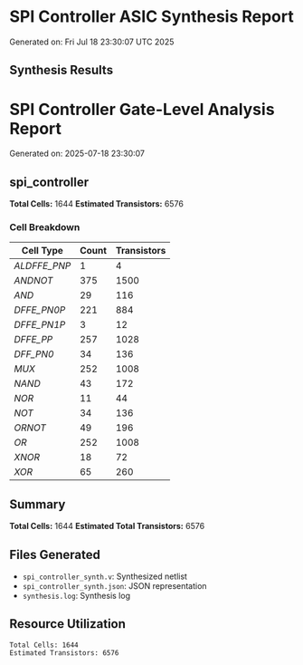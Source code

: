 # SPI Controller ASIC Synthesis Report

Generated on: Fri Jul 18 23:30:07 UTC 2025

## Synthesis Results

# SPI Controller Gate-Level Analysis Report

Generated on: 2025-07-18 23:30:07

## spi_controller

**Total Cells:** 1644
**Estimated Transistors:** 6576

### Cell Breakdown

| Cell Type | Count | Transistors |
|-----------|-------|-------------|
| _ALDFFE_PNP_ | 1 | 4 |
| _ANDNOT_ | 375 | 1500 |
| _AND_ | 29 | 116 |
| _DFFE_PN0P_ | 221 | 884 |
| _DFFE_PN1P_ | 3 | 12 |
| _DFFE_PP_ | 257 | 1028 |
| _DFF_PN0_ | 34 | 136 |
| _MUX_ | 252 | 1008 |
| _NAND_ | 43 | 172 |
| _NOR_ | 11 | 44 |
| _NOT_ | 34 | 136 |
| _ORNOT_ | 49 | 196 |
| _OR_ | 252 | 1008 |
| _XNOR_ | 18 | 72 |
| _XOR_ | 65 | 260 |

## Summary

**Total Cells:** 1644
**Estimated Total Transistors:** 6576

## Files Generated

- `spi_controller_synth.v`: Synthesized netlist
- `spi_controller_synth.json`: JSON representation
- `synthesis.log`: Synthesis log

## Resource Utilization

```
Total Cells: 1644
Estimated Transistors: 6576
```

